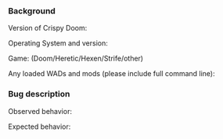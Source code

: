 <!-- Thank you for reporting a bug in Crispy Doom. Please complete the following template so that we can better diagnose the source of your problem.
-->

### Background

Version of Crispy Doom:

Operating System and version:

Game: (Doom/Heretic/Hexen/Strife/other)

Any loaded WADs and mods (please include full command line):

### Bug description

Observed behavior:

Expected behavior:
